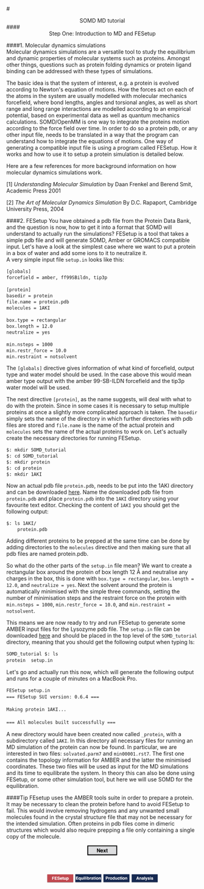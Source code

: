 #<center>SOMD MD tutorial</center>
####<center>Step One: Introduction to MD and FESetup </center>

####1. Molecular dynamics simulations  
Molecular dynamics simulations are a versatile tool to study the equilibrium and dynamic properties of molecular systems such as proteins. Amongst other things, questions such as protein folding dynamics or protein ligand binding can be addressed with these types of simulations.
  
The basic idea is that the system of interest, e.g. a protein is evolved according to Newton's equation of motions. How the forces act on each of the atoms in the system are usually modelled with molecular mechanics forcefield, where bond lengths, angles and torsional angles, as well as short range and long range interactions are modelled according to an empirical potential, based on experimental data as well as quantum mechanics calculations. SOMD/OpenMM is one way to integrate the proteins motion according to the force field over time. In order to do so a protein pdb, or any other input file, needs to be translated in a way that the program can understand how to integrate the equations of motions. One way of generating a compatible input file is using a program called FESetup. How it works and how to use it to setup a protein simulation is detailed below.  

Here are a few references for more background information on how molecular dynamics simulations work.  

[1] *Understanding Molecular Simulation* by Daan Frenkel and Berend Smit, Academic Press 2001
   
[2] *The Art of Molecular Dynamics Simulation* By D.C. Rapaport, Cambridge University Press, 2004  


####2. FESetup
You have obtained a pdb file from the Protein Data Bank, and the question is now, how to get it into a format that SOMD will understand to actually run the simulations? FESetup is a tool that takes a simple pdb file and will generate SOMD, Amber or GROMACS compatible input. Let's have a look at the simplest case where we want to put a protein in a box of water and add some ions to it to neutralize it.  
A very simple input file ```setup.in``` looks like this:  

    [globals]
    forcefield = amber, ff99SBildn, tip3p
    
    [protein]
    basedir = protein
    file.name = protein.pdb
    molecules = 1AKI

    box.type = rectangular
    box.length = 12.0
    neutralize = yes

    min.nsteps = 1000
    min.restr_force = 10.0
    min.restraint = notsolvent

The ```[globals]``` directive gives information of what kind of forcefield, output type and water model should be used. In the case above this would mean amber type output with the amber 99-SB-ILDN forcefield and the tip3p water model will be used. 
 
The next directive ```[protein]```, as the name suggests, will deal with what to do with the protein. Since in some cases it is necessary to setup multiple proteins at once a slightly more complicated approach is taken. The ```basedir``` simply sets the name of the directory in which further directories with pdb files are stored and ```file.name``` is the name of the actual protein and ```molecules``` sets the name of the actual proteins to work on. Let's actually create the necessary directories for running FESetup.  

    $: mkdir SOMD_tutorial
    $: cd SOMD_tutorial
    $: mkdir protein
    $: cd protein
    $: mkdir 1AKI

Now an actual pdb file ```protein.pdb```, needs to be put into the 1AKI directory and can be downloaded [here](Data/protein). Name the downloaded pdb file from ```protein.pdb``` and place ```protein.pdb``` into the ```1AKI``` directory using your favourite text editor. Checking the content of ```1AKI``` you should get the following output:  

    $: ls 1AKI/
        protein.pdb
        
Adding different proteins to be prepped at the same time can be done by adding directories to the ```molecules``` directive and then making sure that all pdb files are named protein.pdb.  

So what do the other parts of the ```setup.in``` file mean? We want to create a rectangular box around the protein of box length 12 Å and neutralise any charges in the box, this is done with ```box.type = rectangular```, ```box.length = 12.0```, and ```neutralize = yes```. Next the solvent around the protein is automatically minimised with the simple three commands, setting the number of minimisation steps and the restraint force on the protein with ```min.nsteps = 1000```, ```min.restr_force = 10.0```, and ```min.restraint = notsolvent```.

This means we are now ready to try and run FESetup to generate some AMBER input files for the Lysozyme pdb file. The ```setup.in``` file can be downloaded [here](Data/setup.in) and should be placed in the top level of the ```SOMD_tutorial``` directory, meaning that you should get the following output when typing ls:   

```bash
SOMD_tutorial $: ls
protein  setup.in
```
Let's go and actually run this now, which will generate the following output and runs for a couple of minutes on a MacBook Pro. 

```bash
FESetup setup.in
=== FESetup SUI version: 0.6.4 ===

Making protein 1AKI...

=== All molecules built successfully ===
```

A new directory would have been created now called ```_protein```, with a subdirectory called ```1AKI```. In this directory all necessary files for running an MD simulation of the protein can now be found. In particular, we are interested in two files: ```solvated.parm7``` and ```min00001.rst7```. The first one contains the topology information for AMBER and the latter the minimised coordinates. These two files will be used as input for the MD simulations and its time to equilibrate the system. In theory this can also be done using FESetup, or some other simulation tool, but here we will use SOMD for the equilibration. 

####Tip
FEsetup uses the AMBER tools suite in order to prepare a protein. It may be necessary to clean the protein before hand to avoid FESetup to fail. This would involve removing hydrogens and any unwanted small molecules found in the crystal structure file that may not be necessary for the intended simulation. Often proteins in pdb files come in dimeric structures which would also require prepping a file only containing a single copy of the molecule. 


<center> <a href="Equib.html"> <img src="../Buttons/Next.jpg" alt="Next" style="width: 80px;  min-width: 50px;" /></a> </center>

&nbsp;
&nbsp;
&nbsp;
<center>
<a href="FESetup.md"><img src="../Buttons/FEsetup_r.jpg" alt="Fesetup" style="width: 70px;  min-width: 50px;" /></a> 
<a href="Equib.md"><img src="../Buttons/Equib_b.jpg" alt="Equib" style="width: 70px;  min-width: 50px;"/></a> 
<a href="Production.md"><img src="../Buttons/Production_b.jpg" alt="Production" style="width: 70px;  min-width: 50px;"/></a> 
<a href="Analysis.md"><img src="../Buttons/Analysis_b.jpg" alt="Analysis" style="width: 70px;  min-width: 50px;" /></a>
</center>

